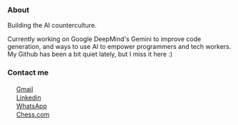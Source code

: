### About

Building the AI counterculture.

Currently working on Google DeepMind's Gemini to improve code generation, and ways to use AI to empower programmers and tech workers. My Github has been a bit quiet lately, but I miss it here :)

### Contact me

<img src="https://upload.wikimedia.org/wikipedia/commons/4/4e/Gmail_Icon.png" width="16" height="16" /> [Gmail](mailto://gabsurita@gmail.com)  
<img src="https://cdn-icons-png.flaticon.com/512/174/174857.png" width="16" height="16" /> [Linkedin](https://br.linkedin.com/in/gabriela-surita)  
<img src="https://logodownload.org/wp-content/uploads/2015/04/whatsapp-logo-1-1.png" width="16" height="16" /> [WhatsApp](https://bit.ly/call-gabi)  
<img src="https://images.chesscomfiles.com/uploads/v1/images_users/tiny_mce/SamCopeland/phpmeXx6V.png" width="16" height="16" /> [Chess.com](https://www.chess.com/member/gabsurita)

